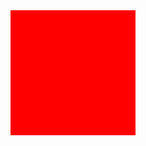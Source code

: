 <!DOCTYPE html>
<html>
	<head>
		<meta charset="UTF-8">
		<title></title>
		<style>
			.demo{
				background: red;
				height: 200px;
				width: 200px;
			}
		</style>
	</head>
	<body>
		<div class="demo" draggable="true" ondragstart="onDragStart(event)"></div>
		<script>
			function onDragStart(e){
				e.dataTransfer.setDragImage(document.createElement('div'),0,0);
			}
		</script>
	</body>
</html>
